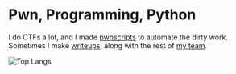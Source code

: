 # Pwn, Programming, Python

I do CTFs a lot, and I made [pwnscripts](https://github.com/152334H/pwnscripts) to automate the dirty work. Sometimes I make [writeups](https://github.com/IRS-Cybersec/ctfdump), along with the rest of [my team](https://irscybersec.tk/).

![Top Langs](https://github-readme-stats.vercel.app/api/top-langs/?username=152334H&layout=compact)
